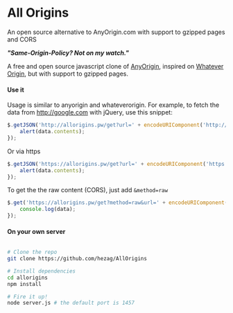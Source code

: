 All Origins
=======

An open source alternative to AnyOrigin.com with support to gzipped pages and CORS

***"Same-Origin-Policy? Not on my watch."***

A free and open source javascript clone of [AnyOrigin](http://anyorigin.com/), inspired on [Whatever Origin](http://WhateverOrigin.org), but with support to gzipped pages.

#### Use it

Usage is similar to anyorigin and whateverorigin. For example, to fetch the data from http://google.com with jQuery, use this snippet:

```js
$.getJSON('http://allorigins.pw/get?url=' + encodeURIComponent('http://google.com') + '&callback=?', function(data){
    alert(data.contents);
});
```

Or via https

```js
$.getJSON('https://allorigins.pw/get?url=' + encodeURIComponent('https://google.com') + '&callback=?', function(data){
    alert(data.contents);
});
```

To get the the raw content (CORS), just add ```&method=raw```

```js
$.get('https://allorigins.pw/get?method=raw&url=' + encodeURIComponent('https://google.com') + '&callback=?', function(data){
    console.log(data);
});
```

#### On your own server
```sh

# Clone the repo
git clone https://github.com/hezag/AllOrigins

# Install dependencies
cd allorigins
npm install

# Fire it up!
node server.js # the default port is 1457
```
